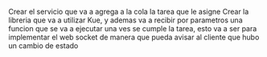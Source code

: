 Crear  el servicio que va a agrega a la cola la tarea que le asigne
Crear la libreria que va a utilizar Kue, y ademas va a recibir por parametros una funcion que se va a ejecutar una ves se cumple la tarea, esto va a ser para implementar el web socket de manera que pueda avisar al cliente que hubo un cambio de estado